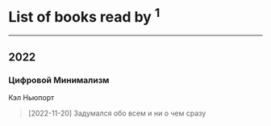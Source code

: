 # List of books read by [](https://plus.google.com/u/0/106915386474260202605/)<sup>1</sup>
---

## 2022

### Цифровой Минимализм
Кэл Ньюпорт
> [2022-11-20] Задумался обо всем и ни о чем сразу



